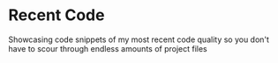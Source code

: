 # Recent Code
Showcasing code snippets of my most recent code quality so you don't have to scour through endless amounts of project files
